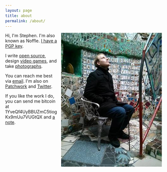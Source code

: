 ```yaml
---
layout: page
title: about
permalink: /about/
---
```


<img style="float: right; margin-left: 10px;" src="/static/me7_normal.jpg"/>

Hi, I'm Stephen. I'm also known as Noffle. [I have a PGP
key](http://eight45.net/pgp.asc).

I write [open source](https://github.com/noffle), design [video games](http://www.stephenwhitmore.com), and take [photographs](https://500px.com/stephenwhitmore).

You can reach me best via [email](mailto:sww@eight45.net). I'm also on
[Patchwork](http://ssbc.github.io/patchwork/) and
[Twitter](https:/twitter.com/noffle).

If you like the work I do, you can send me bitcoin at 1YveQf4UyBBUZmC5tiogKx9mUu7VUGtQX and [a note](mailto:sww@eight45.net).
